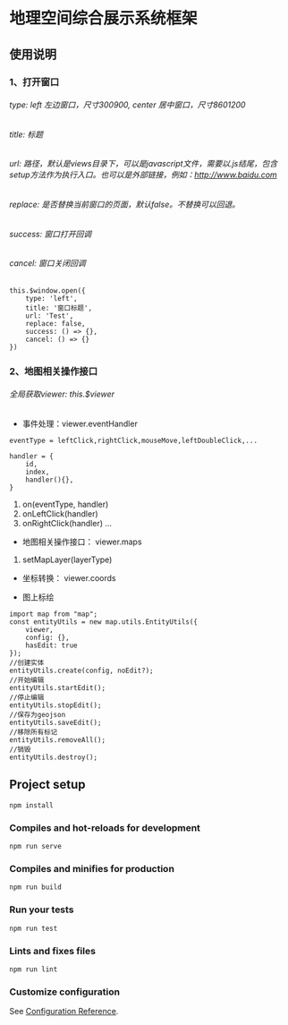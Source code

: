 # 地理空间综合展示系统框架

## 使用说明
### 1、打开窗口
###### type: left 左边窗口，尺寸300*900, center 居中窗口，尺寸860*1200
###### title: 标题
###### url: 路径，默认是views目录下，可以是javascript文件，需要以.js结尾，包含setup方法作为执行入口。也可以是外部链接，例如：http://www.baidu.com
###### replace: 是否替换当前窗口的页面，默认false。不替换可以回退。
###### success: 窗口打开回调
###### cancel: 窗口关闭回调
```
this.$window.open({
    type: 'left',
    title: '窗口标题',
    url: 'Test',
    replace: false,
    success: () => {},
    cancel: () => {}
})
```
### 2、地图相关操作接口
######  全局获取viewer: this.$viewer

*  事件处理：viewer.eventHandler 

```
eventType = leftClick,rightClick,mouseMove,leftDoubleClick,...

handler = {
    id,
    index,
    handler(){},
}
```
1. on(eventType, handler)
2. onLeftClick(handler)
3. onRightClick(handler)
...

*  地图相关操作接口： viewer.maps
1. setMapLayer(layerType)

*  坐标转换： viewer.coords


* 图上标绘
```
import map from "map";
const entityUtils = new map.utils.EntityUtils({
    viewer,
    config: {},
    hasEdit: true
});
//创建实体
entityUtils.create(config, noEdit?);
//开始编辑
entityUtils.startEdit();
//停止编辑
entityUtils.stopEdit();
//保存为geojson
entityUtils.saveEdit();
//移除所有标记
entityUtils.removeAll();
//销毁
entityUtils.destroy();

```

## Project setup
```
npm install
```

### Compiles and hot-reloads for development
```
npm run serve
```

### Compiles and minifies for production
```
npm run build
```

### Run your tests
```
npm run test
```

### Lints and fixes files
```
npm run lint
```

### Customize configuration
See [Configuration Reference](https://cli.vuejs.org/config/).
